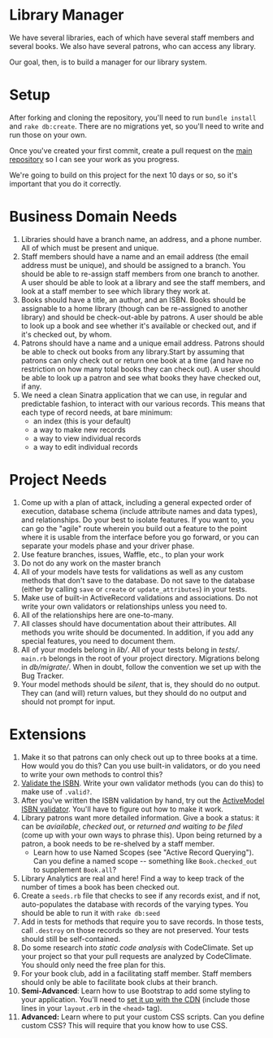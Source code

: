 # Library Manager

We have several libraries, each of which have several staff members and
several books. We also have several patrons, who can access any library.

Our goal, then, is to build a manager for our library system.

# Setup

After forking and cloning the repository, you'll need to run `bundle install`
and `rake db:create`.  There are no migrations yet, so you'll need to write and
run those on your own.

Once you've created your first commit, create a pull request on the [main
repository](https://github.com/star-city-code-school/week-03-library-project) so
I can see your work as you progress.

We're going to build on this project for the next 10 days or so, so it's
important that you do it correctly.

# Business Domain Needs

1. Libraries should have a branch name, an address, and a phone number. All of
   which must be present and unique.
2. Staff members should have a name and an email address (the email address must
   be unique), and should be assigned to a branch. You should be able to
   re-assign staff members from one branch to another. A user should be able to
   look at a library and see the staff members, and look at a staff member to see
   which library they work at.
3. Books should have a title, an author, and an ISBN. Books should be assignable
   to a home library (though can be re-assigned to another library) and should
   be check-out-able by patrons. A user should be able to look up a book and see
   whether it's available or checked out, and if it's checked out, by whom.
4. Patrons should have a name and a unique email address. Patrons should be able
   to check out books from any library.Start by assuming that patrons can only
   check out or return one book at a time (and have no restriction on how many
   total books they can check out). A user should be able to look up a patron
   and see what books they have checked out, if any.
5. We need a clean Sinatra application that we can use, in regular and predictable fashion,
   to interact with our various records. This means that each type of record
   needs, at bare minimum:
   + an index (this is your default)
   + a way to make new records
   + a way to view individual records
   + a way to edit individual records

# Project Needs

1. Come up with a plan of attack, including a general expected order of
   execution, database schema (include attribute names and data types), and
   relationships. Do your best to isolate features. If you want to, you can go
   the "agile" route wherein you build out a feature to the point where it is
   usable from the interface before you go forward, or you can separate your
   models phase and your driver phase.
2. Use feature branches, issues, Waffle, etc., to plan your work
3. Do not do any work on the master branch
4. All of your models have tests for validations as well as any custom methods
   that don't save to the database. Do not save to the database (either by
   calling `save` or `create` or `update_attributes`) in your tests.
5. Make use of built-in ActiveRecord validations and associations. Do not write
   your own validators or relationships unless you need to.
6. All of the relationships here are one-to-many.
7. All classes should have documentation about their attributes. All methods you
   write should be documented. In addition, if you add any special features, you
   need to document them.
8. All of your models belong in _lib/_. All of your tests belong in _tests/_.
   `main.rb` belongs in the root of your project directory. Migrations belong in
   _db/migrate/_. When in doubt, follow the convention we set up with the Bug
   Tracker.
9. Your model methods should be *silent*, that is, they should do no output.
   They can (and will) return values, but they should do no output and should
   not prompt for input.

# Extensions

1. Make it so that patrons can only check out up to three books at a time. How
   would you do this? Can you use built-in validators, or do you need to write
   your own methods to control this?
2. [Validate the
   ISBN](https://en.wikipedia.org/wiki/International_Standard_Book_Number#ISBN-13_check_digit_calculation).
   Write your own validator methods (you can do this) to make use of `.valid?`.
3. After you've written the ISBN validation by hand, try out the [ActiveModel
   ISBN validator](https://github.com/zapnap/isbn_validation). You'll have to
   figure out how to make it work.
3. Library patrons want more detailed information. Give a book a status: it can
   be *aviailable*, *checked out*, or *returned and waiting to be filed* (come
   up with your own ways to phrase this). Upon being returned by a patron, a
   book needs to be re-shelved by a staff member.
   + Learn how to use Named Scopes (see "Active Record Querying"). Can you
     define a named scope -- something like `Book.checked_out` to supplement
     `Book.all`?
4. Library Analytics are real and here! Find a way to keep track of the number
   of times a book has been checked out.
5. Create a `seeds.rb` file that checks to see if any records exist, and if not,
   auto-populates the database with records of the varying types. You should be
   able to run it with `rake db:seed`
6. Add in tests for methods that require you to save records. In those tests,
   call `.destroy` on those records so they are not preserved. Your tests should
   still be self-contained.
7. Do some research into *static code analysis* with CodeClimate. Set up your
   project so that your pull requests are analyzed by CodeClimate. You should
   only need the free plan for this.
9. For your book club, add in a facilitating staff member. Staff members should
   only be able to facilitate book clubs at their branch.
10. **Semi-Advanced**: Learn how to use Bootstrap to add some styling to your
    application. You'll need to [set it up with the
    CDN](http://getbootstrap.com/getting-started/#download-cdn) (include those
    lines in your `layout.erb` in the `<head>` tag).
10. **Advanced:** Learn where to put your custom CSS scripts. Can you define custom CSS? This
    will require that you know how to use CSS.

